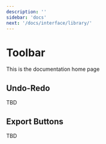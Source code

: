 ```yaml
---
description: ''
sidebar: 'docs'
next: '/docs/interface/library/'
---
```


# Toolbar

This is the documentation home page

## Undo-Redo
TBD

## Export Buttons
TBD